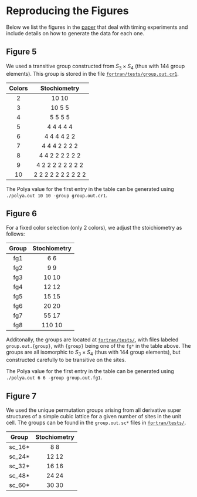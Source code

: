 # Reproducing the Figures

Below we list the figures in the
[paper](https://github.com/rosenbrockc/polya/blob/master/docs/polyaenum.pdf)
that deal with timing experiments and include details on how to
generate the data for each one.

## Figure 5

We used a transitive group constructed from $S_3\times S_4$ (thus with
144 group elements). This group is stored in the file
[`fortran/tests/group.out.cr1`](https://github.com/rosenbrockc/polya/blob/master/fortran/tests/group.out.cr1).

| Colors |         Stochiometry         |
|:------:|:----------------------------:|
|    2   | 10 10                        |
|    3   | 10  5  5                     |
|    4   | 5  5  5  5                   |
|    5   | 4  4  4  4  4                |
|    6   | 4  4  4  4  2  2             |
|    7   | 4  4  4  2  2  2  2          |
|    8   | 4  4  2  2  2  2  2  2       |
|    9   | 4  2  2  2  2  2  2  2  2    |
|   10   | 2  2  2  2  2  2  2  2  2  2 |

The Polya value for the first entry in the table can be generated
using `./polya.out 10 10 -group group.out.cr1`.

## Figure 6

For a fixed color selection (only 2 colors), we adjust the
stoichiometry as follows:

|  Group | Stochiometry |
|:------:|:------------:|
|   fg1  |    6     6   |
|   fg2  |    9     9   |
|   fg3  |   10    10   |
|   fg4  |   12    12   |
|   fg5  |   15    15   |
|   fg6  |   20    20   |
|   fg7  |   55    17   |
|   fg8  |  110    10   |     

Additonally, the groups are located at
[`fortran/tests/`](https://github.com/rosenbrockc/polya/blob/master/fortran/tests/),
with files labeled `group.out.{group}`, with `{group}` being one of
the `fg*` in the table above. The groups are all isomorphic to
$S_3\times S_4$ (thus with 144 group elements), but constructed
carefully to be transitive on the sites.

The Polya value for the first entry in the table can be generated
using `./polya.out 6 6 -group group.out.fg1`.

## Figure 7

We used the unique permutation groups arising from all derivative
super structures of a simple cubic lattice for a given number of
sites in the unit cell. The groups can be found in the `group.out.sc*`
files in
[`fortran/tests/`](https://github.com/rosenbrockc/polya/blob/master/fortran/tests/).

|  Group | Stochiometry |
|:------:|:------------:|
| sc_16* |    8     8   |
| sc_24* |   12    12   |
| sc_32* |   16    16   |
| sc_48* |   24    24   |
| sc_60* |   30    30   |